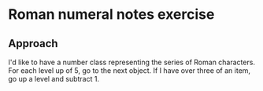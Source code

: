 # Roman numeral notes exercise

## Approach

I'd like to have a number class representing the series of Roman characters. For
each level up of 5, go to the next object. If I have over three of an item, go
up a level and subtract 1.

